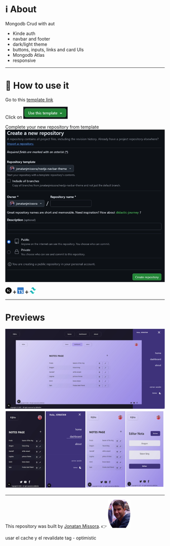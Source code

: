 # ℹ️ About 
Mongodb Crud with aut
  - Kinde auth
  - navbar and footer
  - dark/light theme
  - buttons, inputs, links and card UIs
  - Mongodb Atlas
  - responsive

****************************

# 💯 How to use it

Go to this [template link](https://github.com/jonatanjmissora/nextjs-mongodb-template.git)

Click on <img src="/public/template-btn.webp" alt="template-icon image"/>

Complete your new repository from template
<img src="/public/template-preferences.webp" alt="template-preferences image"/>

<img src="/public/nextjs-icon.svg" alt="nextjs image" width="20px" height="20px" /> ➕ <img src="/public/typescript-icon.svg" alt="typescript image" width="20px" height="20px" /> ➕ <img src="/public/tailwindcss-icon.svg" alt="tailwind image" width="20px" height="20px" /> 


****************************

# Previews

![alt text](/public/preview-desktop.webp "preview image repository")
![alt text](/public/preview-mobil.webp "preview image repository")


****************************

This repository was built by [Jonatan Missora](https://github.com/jonatanjmissora).  👉  <img src="/public/avatar.png" width="70px" height="auto" alt="avatar image"/>

usar el cache y el revalidate tag - optimistic